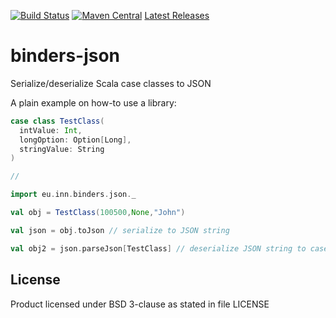 [![Build Status](https://travis-ci.org/hypertino/binders-json.svg)](https://travis-ci.org/hypertino/binders-json)
[![Maven Central](https://maven-badges.herokuapp.com/maven-central/com.hypertino/binders-json_2.11/badge.svg)](https://maven-badges.herokuapp.com/maven-central/com.hypertino/binders-json_2.11)
[ Latest Releases ](https://oss.sonatype.org/#nexus-search;gav~com.hypertino~binders-json_*~~~)

# binders-json

Serialize/deserialize Scala case classes to JSON

A plain example on how-to use a library:
```scala
case class TestClass(
  intValue: Int,
  longOption: Option[Long],
  stringValue: String
)

//

import eu.inn.binders.json._

val obj = TestClass(100500,None,"John")

val json = obj.toJson // serialize to JSON string

val obj2 = json.parseJson[TestClass] // deserialize JSON string to case class
```


## License

Product licensed under BSD 3-clause as stated in file LICENSE
